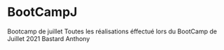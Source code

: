 # BootCampJ
Bootcamp de juillet
Toutes les réalisations éffectué lors du BootCamp de Juillet 2021
Bastard Anthony
